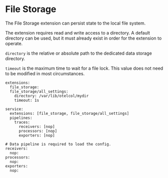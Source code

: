 # File Storage

The File Storage extension can persist state to the local file system. 

The extension requires read and write access to a directory. A default directory can be used, but it must already exist in order for the extension to operate.

`directory` is the relative or absolute path to the dedicated data storage directory. 

`timeout` is the maximum time to wait for a file lock. This value does not need to be modified in most circumstances.


```
extensions:
  file_storage:
  file_storage/all_settings:
    directory: /var/lib/otelcol/mydir
    timeout: 1s

service:
  extensions: [file_storage, file_storage/all_settings]
  pipelines:
    traces:
      receivers: [nop]
      processors: [nop]
      exporters: [nop]

# Data pipeline is required to load the config.
receivers:
  nop:
processors:
  nop:
exporters:
  nop:
```
